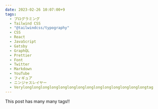 ```yaml
---
date: 2023-02-26 10:07:00+9
tags:
  - プログラミング
  - Tailwind CSS
  - "@tailwindcss/typography"
  - CSS
  - React
  - JavaScript
  - Gatsby
  - GraphQL
  - Prettier
  - Font
  - Twitter
  - Markdown
  - YouTube
  - フィギュア
  - ニンジャスレイヤー
  - Verylonglonglonglonglonglonglonglonglonglonglonglonglonglongtag
---
```


This post has many many tags!!
